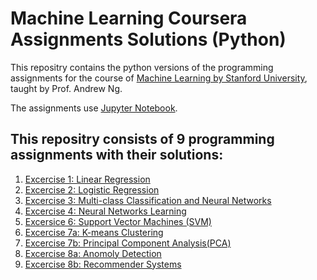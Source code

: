 # Machine Learning Coursera Assignments Solutions (Python)
This repositry contains the python versions of the programming assignments for the course of 
[Machine Learning by Stanford University](https://www.coursera.org/learn/machine-learning), taught by Prof. Andrew Ng.

The assignments use [Jupyter Notebook](https://jupyter.org/).

## This repositry consists of 9 programming assignments with their solutions:
1. [Excercise 1: Linear Regression](https://github.com/salmaelsherif/ML_Assignments/tree/master/Excercise%201%20Linear%20Regression)
2. [Excercise 2: Logistic Regression](https://github.com/salmaelsherif/ML_Assignments/tree/master/Excercise%202%20Logistic%20Regression)
3. [Excercise 3: Multi-class Classification and Neural Networks](https://github.com/salmaelsherif/ML_Assignments/tree/master/Assignment%203)
4. [Excercise 4: Neural Networks Learning](https://github.com/salmaelsherif/ML_Assignments/tree/master/Excercise%204%20Neural%20Networks%20Learning)
5. [Excersice 6: Support Vector Machines (SVM)](https://github.com/salmaelsherif/ML_Assignments/tree/master/Excersice%206%20Support%20Vector%20Machines%20(SVM))
6. [Excercise 7a: K-means Clustering](https://github.com/salmaelsherif/ML_Assignments/tree/master/Excercise%207a%20K-means%20Clustering)
7. [Excercise 7b: Principal Component Analysis(PCA)](https://github.com/salmaelsherif/ML_Assignments/tree/master/Excercise%207b%20Principal%20Component%20Analysis%20(PCA))
8. [Excercise 8a: Anomoly Detection](https://github.com/salmaelsherif/ML_Assignments/tree/master/Excercise%208a%20Anomoly%20Detection)
9. [Excercise 8b: Recommender Systems](https://github.com/salmaelsherif/ML_Assignments/tree/master/Excercise%208b%20Recommender%20Systems)
